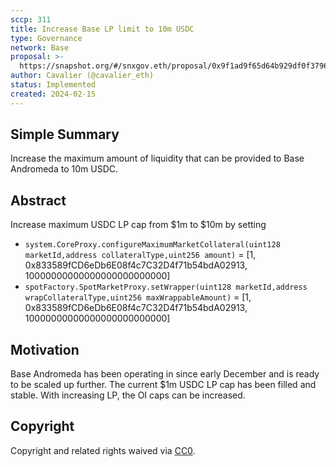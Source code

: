 ```yaml
---
sccp: 311
title: Increase Base LP limit to 10m USDC
type: Governance
network: Base
proposal: >-
  https://snapshot.org/#/snxgov.eth/proposal/0x9f1ad9f65d64b929df0f379670c30dc1c65f633181d404a26a5028889a8ae77a
author: Cavalier (@cavalier_eth)
status: Implemented
created: 2024-02-15
---
```


<!--You can leave these HTML comments in your merged SCCP and delete the visible duplicate text guides, they will not appear and may be helpful to refer to if you edit it again. This is the suggested template for new SCCPs. Note that an SCCP number will be assigned by an editor. When opening a pull request to submit your SCCP, please use an abbreviated title in the filename, `sccp-draft_title_abbrev.md`. The title should be 44 characters or less.-->

## Simple Summary

<!--"If you can't explain it simply, you don't understand it well enough." Provide a simplified and layman-accessible explanation of the SCCP.-->

Increase the maximum amount of liquidity that can be provided to Base Andromeda to 10m USDC.

## Abstract

<!--A short (~200 word) description of the variable change proposed.-->
Increase maximum USDC LP cap from $1m to $10m by setting

- `system.CoreProxy.configureMaximumMarketCollateral(uint128 marketId,address collateralType,uint256 amount)` = [1, 0x833589fCD6eDb6E08f4c7C32D4f71b54bdA02913, 10000000000000000000000000]
- `spotFactory.SpotMarketProxy.setWrapper(uint128 marketId,address wrapCollateralType,uint256 maxWrappableAmount)` = [1, 0x833589fCD6eDb6E08f4c7C32D4f71b54bdA02913, 10000000000000000000000000]


## Motivation

<!--The motivation is critical for SCCPs that want to update variables within Synthetix. It should clearly explain why the existing variable is not incentive aligned. SCCP submissions without sufficient motivation may be rejected outright.-->

Base Andromeda has been operating in since early December and is ready to be scaled up further. The current $1m USDC LP cap has been filled and stable. With increasing LP, the OI caps can be increased.


## Copyright

Copyright and related rights waived via [CC0](https://creativecommons.org/publicdomain/zero/1.0/).
